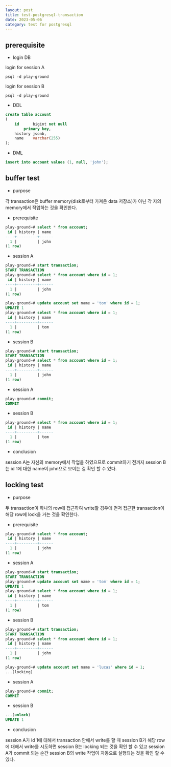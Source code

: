 ```yaml
---
layout: post
title: test-postgresql-transaction
date: 2023-05-06
category: test for postgresql
---
```


## prerequisite

* login DB

login for session A
```shell
psql -d play-ground
```

login for session B
```shell
psql -d play-ground
```

* DDL
```sql
create table account
(
    id      bigint not null
        primary key,
    history jsonb,
    name    varchar(255)
);
```

* DML
```sql
insert into account values (1, null, 'john');
```

## buffer test

* purpose

각 transaction은 buffer memory(disk로부터 가져온 data 저장소)가 아닌 각 자의 memory에서 작업하는 것을 확인한다.

* prerequisite

```sql
play-ground=# select * from account;
 id | history | name
----+---------+------
  1 |         | john
(1 row)
```


* session A
```sql
play-ground=# start transaction;
START TRANSACTION
play-ground=# select * from account where id = 1;
 id | history | name
----+---------+------
  1 |         | john
(1 row)

play-ground=# update account set name = 'tom' where id = 1;
UPDATE 1
play-ground=# select * from account where id = 1;
 id | history | name
----+---------+------
  1 |         | tom
(1 row)
```

* session B
```sql
play-ground=# start transaction;
START TRANSACTION
play-ground=# select * from account where id = 1;
 id | history | name
----+---------+------
  1 |         | john
(1 row)
```

* session A
```sql 
play-ground=# commit;
COMMIT
```

* session B
```sql
play-ground=# select * from account where id = 1;
 id | history | name
----+---------+------
  1 |         | tom
(1 row)
```

* conclusion

session A는 자신의 memory에서 작업을 하였으므로 commit하기 전까지 session B는 id 1에 대한 name이 john으로 보이는 걸 확인 할 수 있다.

## locking test

* purpose

두 transaction이 하나의 row에 접근하여 write할 경우에 먼저 접근한 transaction이 해당 row에 lock을 거는 것을 확인한다.

* prerequisite

```sql
play-ground=# select * from account;
 id | history | name
----+---------+------
  1 |         | john
(1 row)
```

* session A

```sql
play-ground=# start transaction;
START TRANSACTION
play-ground=# update account set name = 'tom' where id = 1;
UPDATE 1
play-ground=# select * from account where id = 1;
 id | history | name
----+---------+------
  1 |         | tom
(1 row)
```

* session B

```sql
play-ground=# start transaction;
START TRANSACTION
play-ground=# select * from account where id = 1;
 id | history | name
----+---------+------
  1 |         | john
(1 row)

play-ground=# update account set name = 'lucas' where id = 1;
...(locking)
```

* session A

```sql
play-ground=# commit;
COMMIT
```

* session B
```sql
...(unlock)
UPDATE 1
```

* conclusion

session A가 id 1에 대해서 transaction 안에서 write를 할 때 session B가 해당 row에 대해서 write를 시도하면 session B는 locking 되는 것을 확인 할 수 있고 session A가 commit 되는 순간 session B의 write 작업이 자동으로 실행되는 것을 확인 할 수 있다.